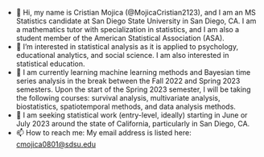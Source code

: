 - 👋 Hi, my name is Cristian Mojica (@MojicaCristian2123), and I am an MS Statistics candidate at San Diego State University in San Diego, CA. I am a mathematics tutor with specialization in statistics, and I am also a student member of the American Statistical Association (ASA).
- 👀 I’m interested in statistical analysis as it is applied to psychology, educational analytics, and social science. I am also interested in statistical education.
- 🌱 I am currently learning machine learning methods and Bayesian time series analysis in the break between the Fall 2022 and Spring 2023 semesters.
      Upon the start of the Spring 2023 semester, I will be taking the following courses: survival analysis, multivariate analysis, biostatistics, spatiotemporal methods, and data analysis methods.
- 💞️ I am seeking statistical work (entry-level, ideally) starting in June or July 2023 around the state of California, particularly in San Diego, CA.
- 📫 How to reach me: My email address is listed here: cmojica0801@sdsu.edu

<!---
MojicaCristian2123/MojicaCristian2123 is a ✨ special ✨ repository because its `README.md` (this file) appears on your GitHub profile.
You can click the Preview link to take a look at your changes.
--->

